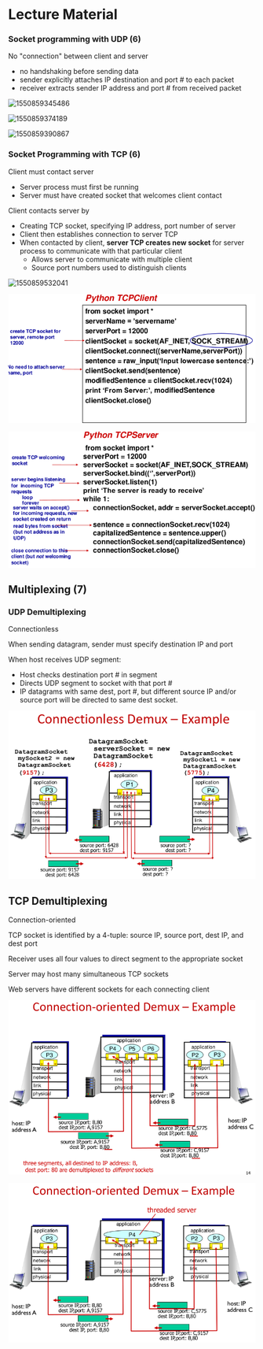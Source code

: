 # Lecture Material

### Socket programming with UDP (6)

No "connection" between client and server

- no handshaking before sending data
- sender explicitly attaches IP destination and port # to each packet
- receiver extracts sender IP address and port # from received packet

![1550859345486](../../../Computer%20Networking/ServerBasedChat-CS4390/Doc/assets/1550859345486.png)

![1550859374189](../../../Computer%20Networking/ServerBasedChat-CS4390/Doc/assets/1550859374189.png)

![1550859390867](../../../Computer%20Networking/ServerBasedChat-CS4390/Doc/assets/1550859390867.png)

### Socket Programming with TCP (6)

Client must contact server

- Server process must first be running
- Server must have created socket that welcomes client contact

Client contacts server by

- Creating TCP socket, specifying IP address, port number of server
- Client then establishes connection to server TCP
- When contacted by client, **server TCP creates new socket** for server process to communicate with that particular client
  - Allows server to communicate with multiple client
  - Source port numbers used to distinguish clients

![1550859532041](../../../Computer%20Networking/ServerBasedChat-CS4390/Doc/assets/1550859532041.png)

![1550859655027](assets/1550859655027.png)

![1550859670069](assets/1550859670069.png)

## Multiplexing (7)

### UDP Demultiplexing

Connectionless

When sending datagram, sender must specify destination IP and port

When host receives UDP segment:

- Host checks destination port # in segment
- Directs UDP segment to socket with that port #
- IP datagrams with same dest, port #, but different source IP and/or source port will be directed to same dest socket.

![1550859968832](assets/1550859968832.png)

## TCP Demultiplexing

Connection-oriented

TCP socket is identified by a 4-tuple: source IP, source port, dest IP, and dest port

Receiver uses all four values to direct segment to the appropriate socket

Server may host many simultaneous TCP sockets

Web servers have different sockets for each connecting client

![1550860065922](assets/1550860065922.png)

![1550860080580](assets/1550860080580.png)

